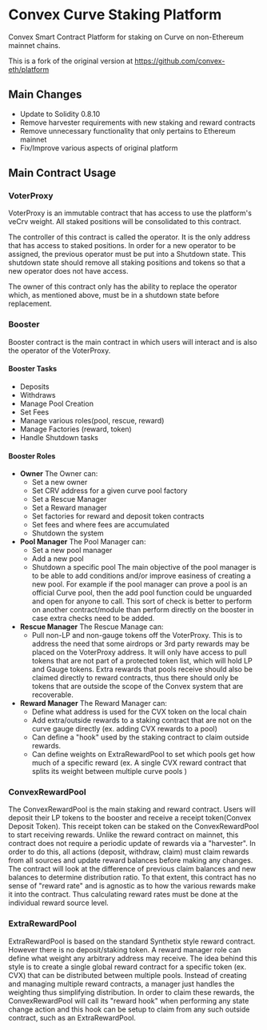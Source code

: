 
# Convex Curve Staking Platform
Convex Smart Contract Platform for staking on Curve on non-Ethereum mainnet chains.

This is a fork of the original version at https://github.com/convex-eth/platform


## Main Changes
- Update to Solidity 0.8.10
- Remove harvester requirements with new staking and reward contracts
- Remove unnecessary functionality that only pertains to Ethereum mainnet
- Fix/Improve various aspects of original platform

## Main Contract Usage

### VoterProxy
VoterProxy is an immutable contract that has access to use the platform's veCrv weight.  All staked positions will be consolidated to this contract.

The controller of this contract is called the operator. It is the only address that has access to staked positions.  In order for a new operator to be assigned, the previous operator must be put into a Shutdown state.  This shutdown state should remove all staking positions and tokens so that a new operator does not have access.

The owner of this contract only has the ability to replace the operator which, as mentioned above, must be in a shutdown state before replacement.


### Booster
Booster contract is the main contract in which users will interact and is also the operator of the VoterProxy.

#### Booster Tasks
- Deposits
- Withdraws
- Manage Pool Creation
- Set Fees
- Manage various roles(pool, rescue, reward)
- Manage Factories (reward, token)
- Handle Shutdown tasks

#### Booster Roles
- **Owner**
The Owner can:
	- Set a new owner
	- Set CRV address for a given curve pool factory
	- Set a Rescue Manager
	- Set a Reward manager
	- Set factories for reward and deposit token contracts
	- Set fees and where fees are accumulated
	- Shutdown the system
- **Pool Manager**
The Pool Manager can:
	- Set a new pool manager
	- Add a new pool
	- Shutdown a specific pool
The main objective of the pool manager is to be able to add conditions and/or improve easiness of creating a new pool. For example if the pool manager can prove a pool is an official Curve pool, then the add pool function could be unguarded and open for anyone to call.  This sort of check is better to perform on another contract/module than perform directly on the booster in case extra checks need to be added.
- **Rescue Manager**
The Rescue Manage can:
	- Pull non-LP and non-gauge tokens off the VoterProxy.  This is to address the need that some airdrops or 3rd party rewards may be placed on the VoterProxy address.  It will only have access to pull tokens that are not part of a protected token list, which will hold LP and Gauge tokens.  Extra rewards that pools receive should also be claimed directly to reward contracts, thus there should only be tokens that are outside the scope of the Convex system that are recoverable.
- **Reward Manager**
The Reward Manager can:
	- Define what address is used for the CVX token on the local chain
	- Add extra/outside rewards to a staking contract that are not on the curve gauge directly (ex. adding CVX rewards to a pool)
	- Can define a "hook" used by the staking contract to claim outside rewards.
	- Can define weights on ExtraRewardPool to set which pools get how much of a specific reward (ex. A single CVX reward contract that splits its weight between multiple curve pools )

### ConvexRewardPool
The ConvexRewardPool is the main staking and reward contract.  Users will deposit their LP tokens to the booster and receive a receipt token(Convex Deposit Token).  This receipt token can be staked on the ConvexRewardPool to start receiving rewards.  Unlike the reward contract on mainnet, this contract does not require a periodic update of rewards via a "harvester".  In order to do this, all actions (deposit, withdraw, claim) must claim rewards from all sources and update reward balances before making any changes.  The contract will look at the difference of previous claim balances and new balances to determine distribution ratio.  To that extent, this contract has no sense of "reward rate" and is agnostic as to how the various rewards make it into the contract.  Thus calculating reward rates must be done at the individual reward source level.

### ExtraRewardPool
ExtraRewardPool is based on the standard Synthetix style reward contract.  However there is no deposit/staking token.  A reward manager role can define what weight any arbitrary address may receive.  The idea behind this style is to create a single global reward contract for a specific token (ex. CVX) that can be distributed between multiple pools.  Instead of creating and managing multiple reward contracts, a manager just handles the weighting thus simplifying distribution.
In order to claim these rewards, the ConvexRewardPool will call its "reward hook" when performing any state change action and this hook can be setup to claim from any such outside contract, such as an ExtraRewardPool.

